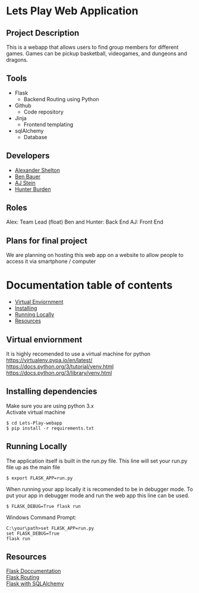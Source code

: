 # Lets Play Web Application




## Project Description
This is a webapp that allows users to find group members for different games.
Games can be pickup basketball, videogames, and dungeons and dragons.

## Tools
* Flask
	* Backend Routing using Python
* Github
	* Code repository
* Jinja
	* Frontend templating
* sqlAlchemy
	* Database
	
## Developers
* <a href="https://github.com/alexshelto">Alexander Shelton </a>  
* <a href="https://github.com/benjaminxbauer"> Ben Bauer </a>  
* <a href="https://github.com/ajstein51"> AJ Stein </a>  
* <a href="https://github.com/hunterburden"> Hunter Burden </a>

## Roles
Alex: Team Lead (float)
Ben and Hunter: Back End
AJ: Front End

## Plans for final project
We are planning on hosting this web app on a website to allow people to access it via smartphone / computer


# Documentation table of contents
- [Virtual Enviornment](#virtual-enviornment)
- [Installing](#installing-dependencies)
- [Running Locally](#running-locally)
- [Resources](#resources)


## Virtual enviornment
It is highly recomended to use a virtual machine for python  
https://virtualenv.pypa.io/en/latest/  
https://docs.python.org/3/tutorial/venv.html  
https://docs.python.org/3/library/venv.html   

## Installing dependencies
Make sure you are using python 3.x  
Activate virtual machine
```shell
$ cd Lets-Play-webapp
$ pip install -r requirements.txt
```

## Running Locally
The application itself is built in the run.py file. This line will set your run.py file up as the main file
```shell
$ export FLASK_APP=run.py
```
When running your app locally it is recomended to be in debugger mode. To put your app in debugger mode and run the web app this line can be used.
```shell
$ FLASK_DEBUG=True flask run
```
Windows Command Prompt:
```
C:\your\path>set FLASK_APP=run.py
set FLASK_DEBUG=True 
flask run
```



## Resources
<a href="https://flask.palletsprojects.com/en/1.1.x/quickstart/"> Flask Doccumentation </a>  
<a href="https://flask.palletsprojects.com/en/1.1.x/quickstart/#routing"> Flask Routing </a>  
<a href="https://flask-sqlalchemy.palletsprojects.com/en/2.x/quickstart/"> Flask with SQLAlchemy </a>  

